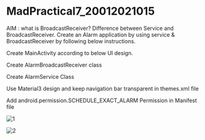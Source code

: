 # MadPractical7_20012021015

AIM : what is BroadcastReceiver? Difference between Service and BroadcastReceiver. Create an Alarm application by using service & BroadcastReceiver by following below instructions.

Create MainActivity according to below UI design.

Create AlarmBroadcastReceiver class

Create AlarmService Class

Use Material3 design and keep navigation bar transparent in themes.xml file

Add android.permission.SCHEDULE_EXACT_ALARM Permission in Manifest file

![1](https://user-images.githubusercontent.com/110661984/193543484-00fdacfe-8ddd-402d-b489-dbed1f652e3a.jpeg)

![2](https://user-images.githubusercontent.com/110661984/193543529-a307acef-1a1b-4f5e-95e9-d78c47ccac3b.jpeg)
